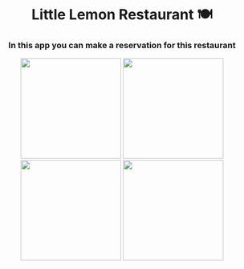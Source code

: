 <h1 align="center">Little Lemon Restaurant 🍽️</h1>
<h3 align="center">In this app you can make a reservation for this restaurant</h3>

<p align="center">
  <img src="https://user-images.githubusercontent.com/98255061/229374471-02506656-919a-428b-847e-77aac40b699a.png" width="200" />
  <img src="https://user-images.githubusercontent.com/98255061/229374472-6cc190bb-b887-4a1e-bafc-dca6b54f6230.png" width="200" />
  <img src="https://user-images.githubusercontent.com/98255061/229374475-d2ff3dab-bcc3-469d-80f8-3d2afca11781.png" width="200" />
  <img src="https://user-images.githubusercontent.com/98255061/229374473-3fe4420c-33e7-448e-8e67-4575358d967f.png" width="200" />
  </p>

